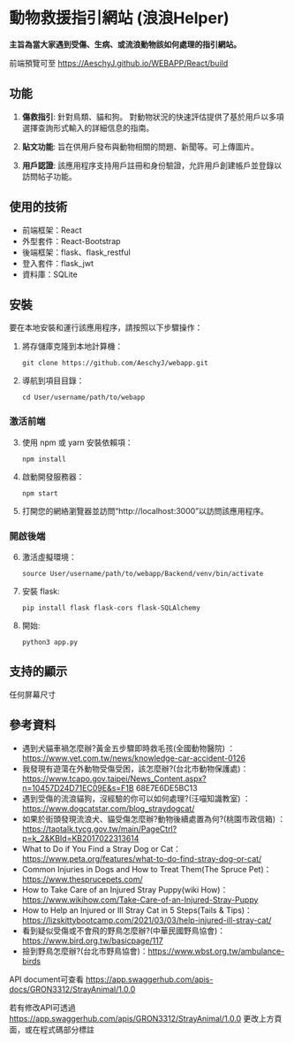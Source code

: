 # 動物救援指引網站 (浪浪Helper)
**主旨為當大家遇到受傷、生病、或流浪動物該如何處理的指引網站。**

前端預覽可至 https://AeschyJ.github.io/WEBAPP/React/build

## 功能

1. **傷救指引**: 針對鳥類、貓和狗。 對動物狀況的快速評估提供了基於用戶以多項選擇查詢形式輸入的詳細信息的指南。

2. **貼文功能**: 旨在供用戶發布與動物相關的問題、新聞等。可上傳圖片。

3. **用戶認證**: 該應用程序支持用戶註冊和身份驗證，允許用戶創建帳戶並登錄以訪問帖子功能。

## 使用的技術
- 前端框架：React
- 外型套件：React-Bootstrap
- 後端框架：flask、flask_restful
- 登入套件：flask_jwt
- 資料庫：SQLite

## 安裝 
要在本地安裝和運行該應用程序，請按照以下步驟操作：

1. 將存儲庫克隆到本地計算機：
   ```
   git clone https://github.com/AeschyJ/webapp.git
   ```

2. 導航到項目目錄：
   ```
   cd User/username/path/to/webapp
   ```

### 激活前端
3. 使用 npm 或 yarn 安裝依賴項：
   ```
   npm install
   ```

4. 啟動開發服務器：
   ```
   npm start
   ```

5. 打開您的網絡瀏覽器並訪問“http://localhost:3000”以訪問該應用程序。

### 開啟後端
6. 激活虛擬環境：
   ```
   source User/username/path/to/webapp/Backend/venv/bin/activate
   ```

7. 安裝 flask:
   ```
   pip install flask flask-cors flask-SQLAlchemy
   ```

8. 開始:
   ```
   python3 app.py
   ```

## 支持的顯示
任何屏幕尺寸

## 參考資料
- 遇到犬貓車禍怎麼辦?黃金五步驟即時救毛孩(全國動物醫院) ：https://www.vet.com.tw/news/knowledge-car-accident-0126 
- 我發現有遊蕩在外動物受傷受困，該怎麼辦?(台北市動物保護處)： https://www.tcapo.gov.taipei/News_Content.aspx?n=10457D24D71EC09E&s=F1B 68E7E6DE5BC13 
- 遇到受傷的流浪貓狗，沒經驗的你可以如何處理?(汪喵知識教室) ：https://www.dogcatstar.com/blog_straydogcat/ 
- 如果於街頭發現流浪犬、貓受傷怎麼辦?動物後續處置為何?(桃園市政信箱) ：https://taotalk.tycg.gov.tw/main/PageCtrl?p=k_2&KBId=KB2017022313614 
- What to Do if You Find a Stray Dog or Cat：https://www.peta.org/features/what-to-do-find-stray-dog-or-cat/ 
- Common Injuries in Dogs and How to Treat Them(The Spruce Pet)：https://www.thesprucepets.com/ 
- How to Take Care of an Injured Stray Puppy(wiki How)： https://www.wikihow.com/Take-Care-of-an-Injured-Stray-Puppy 
- How to Help an Injured or Ill Stray Cat in 5 Steps(Tails & Tips)：https://lizskittybootcamp.com/2021/03/03/help-injured-ill-stray-cat/ 
- 看到疑似受傷或不會飛的野鳥怎麼辦?(中華民國野鳥協會)：https://www.bird.org.tw/basicpage/117 
- 撿到野鳥怎麼辦?(台北市野鳥協會)：https://www.wbst.org.tw/ambulance-birds 

API document可查看 https://app.swaggerhub.com/apis-docs/GRON3312/StrayAnimal/1.0.0

若有修改API可透過 https://app.swaggerhub.com/apis/GRON3312/StrayAnimal/1.0.0 更改上方頁面，或在程式碼部分標註
